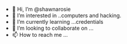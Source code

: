 - 👋 Hi, I’m @shawnarosie
- 👀 I’m interested in ..computers and hacking.
- 🌱 I’m currently learning ...credentials 
- 💞️ I’m looking to collaborate on ...
- 📫 How to reach me ...

<!---
shawnarosie/shawnarosie is a ✨ special ✨ repository because its `README.md` (this file) appears on your GitHub profile.
You can click the Preview link to take a look at your changes.
--->
